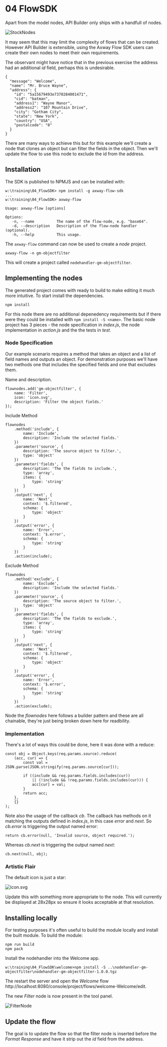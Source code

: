 # 04 FlowSDK

Apart from the model nodes, API Builder only ships with a handfull of nodes.

![StockNodes](./imgs/StockNodes.png)

It may seem that this may limit the complexity of flows that can be created. However API Builder is extensible, using the Axway Flow SDK users can create their own nodes to meet their own requirements.

The observant might have notice that in the previous exercise the address had an additional _id_ field, perhaps this is undesirable.

```
{
  "message": "Welcome",
  "name": "Mr. Bruce Wayne",
  "address": {
    "id": "5a15679493e7370284001471",
    "cid": "batman",
    "address1": "Wayne Manor",
    "address2": "107 Mountain Drive",
    "city": "Gotham City",
    "state": "New York",
    "country": "USA",
    "postalcode": "0"
  }
}
```

There are many ways to achieve this but for this example we'll create a node that clones an object but can filter the fields in the object. Then we'll update the flow to use this node to exclude the id from the address.

## Installation

The SDK is published to NPMJS and can be installed with:

```
w:\training\04_FlowSDK> npm install -g axway-flow-sdk
...
w:\training\04_FlowSDK> axway-flow

Usage: axway-flow [options]

Options:
   -n, --name          The name of the flow-node, e.g. "base64".
   -d, --description   Description of the flow-node handler (optional).
   -h, --help          This usage.
```

The  ```axway-flow``` command can now be used to create a _node_ project.

```
axway-flow -n gm-objectfilter
```

This will create a project called ```nodehandler-gm-objectfilter```.

## Implementing the nodes

The generated project comes with ready to build to make editing it much more intuitive. To start install the dependencies.

```
npm install
```

For this node there are no additional depenedency requirements but if there were they could be installed with ```npm install -S <name>```. The basic node project has 3 pieces - the node specification in _index.js_, the node implementation in _action.js_ and the the tests in _test_.

### Node Specification
Our example scenario requires a method that takes an object and a list of field names and outputs an object. For demonstration purposes we'll have two methods one that includes the specified fields and one that excludes them.

Name and description.
```
flownodes.add('gm-objectfilter', {
	name: 'Filter',
	icon: 'icon.svg',
	description: 'Filter the object fields.'
});
```

Include Method
```
flownodes
	.method('include', {
		name: 'Include',
		description: 'Include the selected fields.'
	})
	.parameter('source', {
		description: 'The source object to filter.',
		type: 'object'
	})
	.parameter('fields', {
		description: 'The the fields to include.',
		type: 'array',
		items: {
			type: 'string'
		}
	})
	.output('next', {
		name: 'Next',
		context: '$.filtered',
		schema: {
			type: 'object'
		}
	})
	.output('error', {
		name: 'Error',
		context: '$.error',
		schema: {
			type: 'string'
		}
	})
	.action(include);
```

Exclude Method
```
flownodes
	.method('exclude', {
		name: 'Exclude',
		description: 'Include the selected fields.'
	})
	.parameter('source', {
		description: 'The source object to filter.',
		type: 'object'
	})
	.parameter('fields', {
		description: 'The the fields to exclude.',
		type: 'array',
		items: {
			type: 'string'
		}
	})
	.output('next', {
		name: 'Next',
		context: '$.filtered',
		schema: {
			type: 'object'
		}
	})
	.output('error', {
		name: 'Error',
		context: '$.error',
		schema: {
			type: 'string'
		}
	})
	.action(exclude);
```

Node the _flownodes_ here follows a builder pattern and these are all chainable, they're just being broken down here for readbility.

### Implementation
There's a lot of ways this could be done, here it was done with a reduce:

```
const obj = Object.keys(req.params.source).reduce(
	(acc, cur) => {
		const val = JSON.parse(JSON.stringify(req.params.source[cur]));

		if ((include && req.params.fields.includes(cur))
			|| (!include && !req.params.fields.includes(cur))) {
			acc[cur] = val;
		}
		return acc;
	},
	{}
);
```

Note also the usage of the callback _cb_. The callback has methods on it matching the outputs defined in _index.js_, in this case _error_ and _next_. So _cb.error_ is triggering the output named error:

```
return cb.error(null, 'Invalid source, object required.');
```

Whereas _cb.next_ is triggering the output named _next_:
```
cb.next(null, obj);
```

### Artistic Flair
The default icon is just a star:

![icon.svg](./imgs/icon.svg)

Update this with something more appropriate to the node. This will currently be displayed at 28x28px so ensure it looks acceptable at that resolution.

## Installing locally
For testing purposes it's often useful to build the module locally and install the built module. To build the module:

```
npm run build
npm pack
```

Install the nodehandler into the Welcome app.
```
w:\training\04_FlowSDK\welcome>npm install -S ..\nodehandler-gm-objectfilter\nodehandler-gm-objectfilter-1.0.0.tgz
```

The restart the server and open the _Welcome_ flow http://localhost:8080/console/project/flows/welcome-Welcome/edit.

The new _Filter_ node is now present in the tool panel.

![FilterNode](./imgs/FilterNode.png)


## Update the flow

The goal is to update the flow so that the filter node is inserted before the _Format Response_ and have it strip out the _id_ field from the address.
